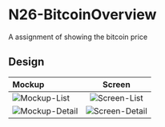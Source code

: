 # N26-BitcoinOverview
A assignment of showing the bitcoin price

## 

## Design

| Mockup         | Screen        |           
| :------------- |:-------------:|
|![Mockup-List](https://github.com/ChrisXu/N26-BitcoinOverview/blob/master/screenshots/mockup-pricelist.png)|![Screen-List](https://github.com/ChrisXu/N26-BitcoinOverview/blob/master/screenshots/screenshot-pricelist.png)|
|![Mockup-Detail](https://github.com/ChrisXu/N26-BitcoinOverview/blob/master/screenshots/mockup-pricedetail.png)|![Screen-Detail](https://github.com/ChrisXu/N26-BitcoinOverview/blob/master/screenshots/screenshot-pricedetail.png)|
